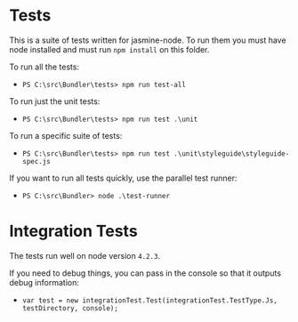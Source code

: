 Tests
===
This is a suite of tests written for jasmine-node.  To run them you must have node installed and must run ```npm install``` on this folder.

To run all the tests:

  * `PS C:\src\Bundler\tests> npm run test-all`

To run just the unit tests:

  * `PS C:\src\Bundler\tests> npm run test .\unit`

To run a specific suite of tests:

  * `PS C:\src\Bundler\tests> npm run test .\unit\styleguide\styleguide-spec.js`

If you want to run all tests quickly, use the parallel test runner:

  * `PS C:\src\Bundler> node .\test-runner`

Integration Tests
===
The tests run well on node version `4.2.3`.

If you need to debug things, you can pass in the console so that it outputs debug information:

  * `var test = new integrationTest.Test(integrationTest.TestType.Js, testDirectory, console);`
